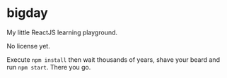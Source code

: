 # bigday

My little ReactJS learning playground.

No license yet.

Execute `npm install` then wait thousands of years, shave your beard and run `npm start`. There you go.
